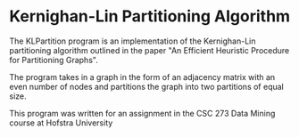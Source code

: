 # Kernighan-Lin Partitioning Algorithm #

The KLPartition program is an implementation of the Kernighan-Lin partitioning
algorithm outlined in the paper "An Efficient Heuristic Procedure for Partitioning Graphs".

The program takes in a graph in the form of an adjacency matrix with an even
number of nodes and partitions the graph into two partitions of equal size.

This program was written for an assignment in the CSC 273 Data Mining course at Hofstra University
